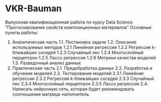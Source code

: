 # VKR-Bauman
Выпускная квалификационная работа по курсу Data Science "Прогнозирование свойств композиционных материалов"
Основные пункты работы:	
1.	Аналитическая часть
1.1.	Постановка задачи
1.2.	Описание используемых методов
1.2.1 Линейная регрессия
1.2.2 Регрессия k-ближайших соседей
1.2.3 Случайный лес
1.2.4 Многослойный перцептрон
1.2.5 Лассо регрессия
1.2.6 Метрики качества моделей
1.3.	Разведочный анализ данных
2.	Практическая часть
2.1.	Предобработка данных
2.2.	Разработка и обучение моделей
2.3.	Тестирование моделей
2.3.1 Линейная регрессия
2.3.2 Регрессия k-ближайших соседей
2.3.3 Случайный лес
2.3.4 Многослойный перцептрон
2.3.5 Лассо регрессия
2.4.	Написать нейронную сеть, которая будет рекомендовать соотношение матрица-наполнитель.
